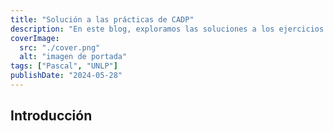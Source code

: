 ```yaml
---
title: "Solución a las prácticas de CADP"
description: "En este blog, exploramos las soluciones a los ejercicios planteados en la materia de Conceptos de Algoritmos, Datos y Programas (CADP)."
coverImage:
  src: "./cover.png"
  alt: "imagen de portada"
tags: ["Pascal", "UNLP"]
publishDate: "2024-05-28"
---
```


## Introducción


